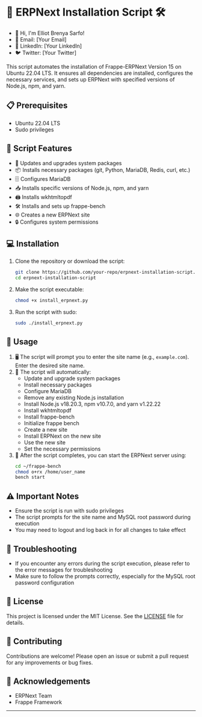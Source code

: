 # 🚀 ERPNext Installation Script 🛠️

- 👋 Hi, I'm Elliot Brenya Sarfo!
- 📧 Email: [Your Email]
- 🔗 LinkedIn: [Your LinkedIn]
- 🐦 Twitter: [Your Twitter]

This script automates the installation of Frappe-ERPNext Version 15 on Ubuntu 22.04 LTS. It ensures all dependencies are installed, configures the necessary services, and sets up ERPNext with specified versions of Node.js, npm, and yarn.

## 📋 Prerequisites

- Ubuntu 22.04 LTS
- Sudo privileges

## 🌟 Script Features

- 🔄 Updates and upgrades system packages
- 📦 Installs necessary packages (git, Python, MariaDB, Redis, curl, etc.)
- 🗄️ Configures MariaDB
- 📥 Installs specific versions of Node.js, npm, and yarn
- 🖨️ Installs wkhtmltopdf
- 🛠️ Installs and sets up frappe-bench
- 🌐 Creates a new ERPNext site
- 🔒 Configures system permissions

## 💻 Installation

1. Clone the repository or download the script:
   ```bash
   git clone https://github.com/your-repo/erpnext-installation-script.git
   cd erpnext-installation-script
   ```

2. Make the script executable:
   ```bash
   chmod +x install_erpnext.py
   ```

3. Run the script with sudo:
   ```bash
   sudo ./install_erpnext.py
   ```

## 🚀 Usage

1. 🖥️ The script will prompt you to enter the site name (e.g., `example.com`). Enter the desired site name.
2. 🔧 The script will automatically:
   - Update and upgrade system packages
   - Install necessary packages
   - Configure MariaDB
   - Remove any existing Node.js installation
   - Install Node.js v18.20.3, npm v10.7.0, and yarn v1.22.22
   - Install wkhtmltopdf
   - Install frappe-bench
   - Initialize frappe bench
   - Create a new site
   - Install ERPNext on the new site
   - Use the new site
   - Set the necessary permissions
3. 🏁 After the script completes, you can start the ERPNext server using:
   ```bash
   cd ~/frappe-bench
   chmod o+rx /home/user_name
   bench start
   ```

## ⚠️ Important Notes

- Ensure the script is run with sudo privileges
- The script prompts for the site name and MySQL root password during execution
- You may need to logout and log back in for all changes to take effect

## 🔧 Troubleshooting

- If you encounter any errors during the script execution, please refer to the error messages for troubleshooting
- Make sure to follow the prompts correctly, especially for the MySQL root password configuration

## 📄 License

This project is licensed under the MIT License. See the [LICENSE](LICENSE) file for details.

## 🤝 Contributing

Contributions are welcome! Please open an issue or submit a pull request for any improvements or bug fixes.

## 🙏 Acknowledgements

- ERPNext Team
- Frappe Framework

---
